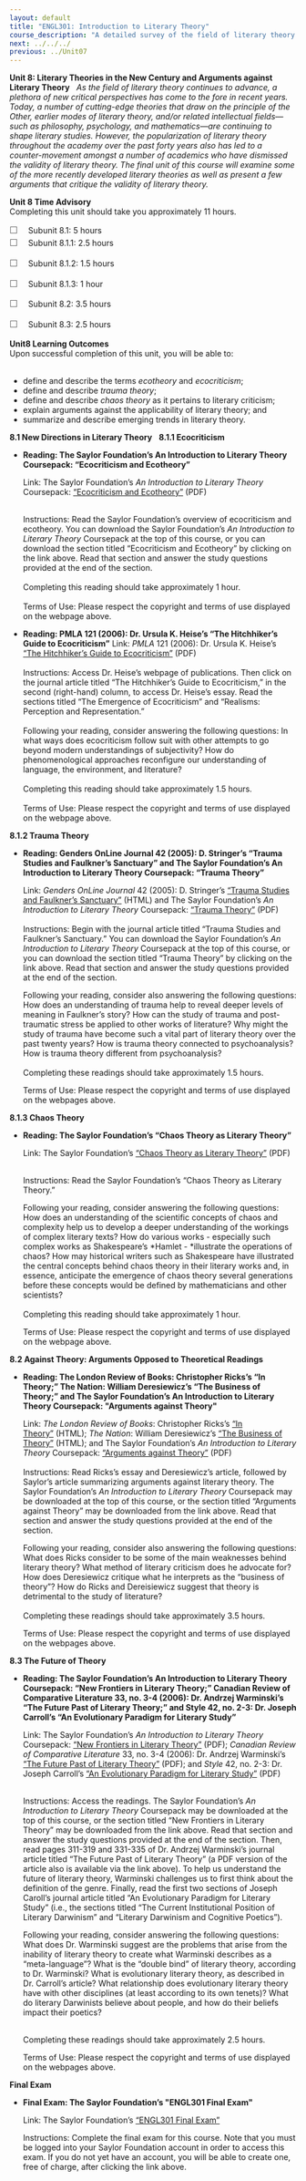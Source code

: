 ```yaml
---
layout: default
title: "ENGL301: Introduction to Literary Theory"
course_description: "A detailed survey of the field of literary theory. Examines and explicates a wide-range of literary theories, including formalism, psychoanalytic theory, Marxist theory, feminist theory, queer theory, deconstruction, semiotics, and recent trends in literary theory."
next: ../../../
previous: ../Unit07
---
```

**Unit 8: Literary Theories in the New Century and Arguments against
Literary Theory** <span id="8"></span> 
*As the field of literary theory continues to advance, a plethora of new
critical perspectives has come to the fore in recent years. Today, a
number of cutting-edge theories that draw on the principle of the Other,
earlier modes of literary theory, and/or related intellectual
fields—such as philosophy, psychology, and mathematics—are continuing to
shape literary studies. However, the popularization of literary theory
throughout the academy over the past forty years also has led to a
counter-movement amongst a number of academics who have dismissed the
validity of literary theory. The final unit of this course will examine
some of the more recently developed literary theories as well as present
a few arguments that critique the validity of literary theory.*

**Unit 8 Time Advisory**  
Completing this unit should take you approximately 11 hours.  
  
 <span
style="color: rgb(85, 85, 85); font-family: 'Myriad Pro', 'Gill Sans', 'Gill Sans MT', Calibri, sans-serif; font-size: 16.363636016845703px; line-height: 21.81818199157715px;">☐
   </span>Subunit 8.1: 5 hours  
<span
style="color: rgb(85, 85, 85); font-family: 'Myriad Pro', 'Gill Sans', 'Gill Sans MT', Calibri, sans-serif; font-size: 16.363636016845703px; line-height: 21.81818199157715px;">☐
   </span>Subunit 8.1.1: 2.5 hours

<span
style="color: rgb(85, 85, 85); font-family: 'Myriad Pro', 'Gill Sans', 'Gill Sans MT', Calibri, sans-serif; font-size: 16.363636016845703px; line-height: 21.81818199157715px;">☐
   </span>Subunit 8.1.2: 1.5 hours

<span
style="color: rgb(85, 85, 85); font-family: 'Myriad Pro', 'Gill Sans', 'Gill Sans MT', Calibri, sans-serif; font-size: 16.363636016845703px; line-height: 21.81818199157715px;">☐
   </span>Subunit 8.1.3: 1 hour

<span
style="color: rgb(85, 85, 85); font-family: 'Myriad Pro', 'Gill Sans', 'Gill Sans MT', Calibri, sans-serif; font-size: 16.363636016845703px; line-height: 21.81818199157715px;">☐
   </span>Subunit 8.2: 3.5 hours  
  
 <span
style="color: rgb(85, 85, 85); font-family: 'Myriad Pro', 'Gill Sans', 'Gill Sans MT', Calibri, sans-serif; font-size: 16.363636016845703px; line-height: 21.81818199157715px;">☐
   </span>Subunit 8.3: 2.5 hours

**Unit8 Learning Outcomes**  
Upon successful completion of this unit, you will be able to:  
  
-   define and describe the terms *ecotheory* and *ecocriticism*;
-   define and describe *trauma theory*;
-   define and describe *chaos theory* as it pertains to literary
    criticism;
-   explain arguments against the applicability of literary theory; and
-   summarize and describe emerging trends in literary theory.

**8.1 New Directions in Literary Theory** <span id="8.1"></span> 
**8.1.1 Ecocriticism** <span id="8.1.1"></span> 
-   **Reading: The Saylor Foundation’s An Introduction to Literary
    Theory Coursepack: “Ecocriticism and Ecotheory”**

    <span id="cke_bm_555S" style="display: none;"> </span><span
    id="cke_bm_556S" style="display: none;"> </span>Link: The Saylor
    Foundation’s *An Introduction to Literary Theory* Coursepack:
    [“Ecocriticism and
    Ecotheory”](http://www.saylor.org/site/wp-content/uploads/2011/09/ENGL301-Eco-Criticism.pdf) (PDF)

       
     Instructions: Read the Saylor Foundation’s overview of ecocriticism
    and ecotheory. You can download the Saylor Foundation’s *An
    Introduction to Literary Theory* Coursepack at the top of this
    course, or you can download the section titled “Ecocriticism and
    Ecotheory” by clicking on the link above. Read that section and
    answer the study questions provided at the end of the section.  
        
     Completing this reading should take approximately 1 hour.  
        
     Terms of Use: Please respect the copyright and terms of use
    displayed on the webpage above.<span id="cke_bm_556E"
    style="display: none;"> </span><span id="cke_bm_555E"
    style="display: none;"> </span>

-   **Reading: PMLA 121 (2006): Dr. Ursula K. Heise’s “The Hitchhiker’s
    Guide to Ecocriticism”**
    Link: *PMLA* 121 (2006): Dr. Ursula K. Heise’s [“The Hitchhiker’s
    Guide to
    Ecocriticism”](https://web.archive.org/web/20120116123450/http://www.stanford.edu/~uheise/publications/articles.htm) (PDF)  
        
     Instructions: Access Dr. Heise’s webpage of publications. Then
    click on the journal article titled “The Hitchhiker’s Guide to
    Ecocriticism,” in the second (right-hand) column, to access Dr.
    Heise’s essay. Read the sections titled “The Emergence of
    Ecocriticism” and “Realisms: Perception and Representation.”  
        
     Following your reading, consider answering the following questions:
    In what ways does ecocriticism follow suit with other attempts to go
    beyond modern understandings of subjectivity? How do
    phenomenological approaches reconfigure our understanding of
    language, the environment, and literature?  
        
     Completing this reading should take approximately 1.5 hours.  
        
     Terms of Use: Please respect the copyright and terms of use
    displayed on the webpage above.

**8.1.2 Trauma Theory** <span id="8.1.2"></span> 
-   **Reading: Genders OnLine Journal 42 (2005): D. Stringer’s “Trauma
    Studies and Faulkner’s Sanctuary” and The Saylor Foundation’s An
    Introduction to Literary Theory Coursepack: “Trauma Theory”**

    Link: *Genders OnLine Journal* 42 (2005): D. Stringer’s [“Trauma
    Studies and Faulkner’s
    Sanctuary”](http://www.genders.org/g42/g42_stringer.html) (HTML) and
    The Saylor Foundation’s *An Introduction to Literary Theory*
    Coursepack: [“Trauma
    Theory”](http://www.saylor.org/site/wp-content/uploads/2012/08/ENGL301-Trauma-Theory.pdf) (PDF)  
        
    Instructions: Begin with the journal article titled “Trauma Studies
    and Faulkner’s Sanctuary.” You can download the Saylor Foundation’s
    *An Introduction to Literary Theory* Coursepack at the top of this
    course, or you can download the section titled “Trauma Theory” by
    clicking on the link above. Read that section and answer the study
    questions provided at the end of the section.  
      
     Following your reading, consider also answering the following
    questions: How does an understanding of trauma help to reveal deeper
    levels of meaning in Faulkner’s story? How can the study of trauma
    and post-traumatic stress be applied to other works of literature?
    Why might the study of trauma have become such a vital part of
    literary theory over the past twenty years? How is trauma theory
    connected to psychoanalysis? How is trauma theory different from
    psychoanalysis?  
        
     Completing these readings should take approximately 1.5 hours.

      
     Terms of Use: Please respect the copyright and terms of use
    displayed on the webpages above.

**8.1.3 Chaos Theory** <span id="8.1.3"></span> 
-   **Reading: The Saylor Foundation’s “Chaos Theory as Literary
    Theory”**

    Link: The Saylor Foundation’s [“Chaos Theory as Literary
    Theory”](http://www.saylor.org/site/wp-content/uploads/2012/02/ENGL301-Unit-8.1.3-Chaos-Theory-as-Literary-Theory.pdf) (PDF)  
      

    Instructions: Read the Saylor Foundation’s “Chaos Theory as Literary
    Theory.”  
      
     Following your reading, consider answering the following questions:
    How does an understanding of the scientific concepts of chaos and
    complexity help us to develop a deeper understanding of the workings
    of complex literary texts? How do various works - especially such
    complex works as Shakespeare’s *Hamlet - *illustrate the operations
    of chaos? How may historical writers such as Shakespeare have
    illustrated the central concepts behind chaos theory in their
    literary works and, in essence, anticipate the emergence of chaos
    theory several generations before these concepts would be defined by
    mathematicians and other scientists?   
        
     Completing this reading should take approximately 1 hour.  
      
     Terms of Use: Please respect the copyright and terms of use
    displayed on the webpage above.

**8.2 Against Theory: Arguments Opposed to Theoretical Readings** <span
id="8.2"></span> 
-   **Reading: The London Review of Books: Christopher Ricks’s “In
    Theory;” The Nation: William Deresiewicz’s “The Business of Theory;”
    and The Saylor Foundation’s An Introduction to Literary Theory
    Coursepack: "Arguments against Theory"**

    Link: *The* *London Review of Books*: Christopher Ricks’s [“In
    Theory”](http://www.lrb.co.uk/v03/n07/christopher-ricks/in-theory) (HTML);
    *The Nation*: William Deresiewicz’s [“The Business of
    Theory”](http://www.thenation.com/article/business-theory) (HTML);
    and The Saylor Foundation’s *An Introduction to Literary Theory*
    Coursepack: [“Arguments against
    Theory”](http://www.saylor.org/site/wp-content/uploads/2011/09/ENGL301-Arguments-against-Theory.pdf) (PDF)  
        
    Instructions: Read Ricks’s essay and Deresiewicz’s article, followed
    by Saylor’s article summarizing arguments against literary theory.
    The Saylor Foundation’s *An Introduction to Literary Theory*
    Coursepack may be downloaded at the top of this course, or the
    section titled “Arguments against Theory” may be downloaded from the
    link above. Read that section and answer the study questions
    provided at the end of the section.  
      
     Following your reading, consider also answering the following
    questions: What does Ricks consider to be some of the main
    weaknesses behind literary theory? What method of literary criticism
    does he advocate for? How does Deresiewicz critique what he
    interprets as the “business of theory”? How do Ricks and
    Dereisiewicz suggest that theory is detrimental to the study of
    literature?  
        
     Completing these readings should take approximately 3.5 hours.

      
     Terms of Use: Please respect the copyright and terms of use
    displayed on the webpages above.

**8.3 The Future of Theory** <span id="8.3"></span> 
-   **Reading: The Saylor Foundation’s An Introduction to Literary
    Theory Coursepack: “New Frontiers in Literary Theory;” Canadian
    Review of Comparative Literature 33, no. 3-4 (2006): Dr. Andrzej
    Warminski’s “The Future Past of Literary Theory;” and Style 42, no.
    2-3: Dr. Joseph Carroll’s “An Evolutionary Paradigm for Literary
    Study”**

    Link: The Saylor Foundation’s *An Introduction to Literary Theory*
    Coursepack: [“New Frontiers in Literary
    Theory”](http://www.saylor.org/site/wp-content/uploads/2011/09/ENGL301-New-Frontiers-in-Literary-Theory.pdf) (PDF);
    *Canadian Review of Comparative Literature* 33, no. 3-4 (2006): Dr.
    Andrzej Warminski’s [“The Future Past of Literary
    Theory”](http://ejournals.library.ualberta.ca/index.php/crcl/article/view/10704/8261) (PDF);
    and *Style* 42, no. 2-3: Dr. Joseph Carroll’s [“An Evolutionary
    Paradigm for Literary
    Study”](http://www.engl.niu.edu/ojs/index.php/style/article/view/263/198) (PDF)  
      

    Instructions: Access the readings. The Saylor Foundation’s *An
    Introduction to Literary Theory* Coursepack may be downloaded at the
    top of this course, or the section titled “New Frontiers in Literary
    Theory” may be downloaded from the link above. Read that section and
    answer the study questions provided at the end of the section. Then,
    read pages 311-319 and 331-335 of Dr. Andrzej Warminski’s journal
    article titled “The Future Past of Literary Theory” (a PDF version
    of the article also is available via the link above). To help us
    understand the future of literary theory, Warminski challenges us to
    first think about the definition of the genre. Finally, read the
    first two sections of Joseph Caroll’s journal article titled “An
    Evolutionary Paradigm for Literary Study” (i.e., the sections titled
    “The Current Institutional Position of Literary Darwinism” and
    “Literary Darwinism and Cognitive Poetics”).  
      
     Following your reading, consider answering the following questions:
    What does Dr. Warminski suggest are the problems that arise from the
    inability of literary theory to create what Warminski describes as a
    “meta-language”? What is the “double bind” of literary theory,
    according to Dr. Warminski? What is evolutionary literary theory, as
    described in Dr. Carroll’s article? What relationship does
    evolutionary literary theory have with other disciplines (at least
    according to its own tenets)? What do literary Darwinists believe
    about people, and how do their beliefs impact their poetics?  
      

    Completing these readings should take approximately 2.5 hours.

      
     Terms of Use: Please respect the copyright and terms of use
    displayed on the webpages above.

**Final Exam** <span id="9"></span> 
-   **Final Exam: The Saylor Foundation’s "ENGL301 Final Exam"**

    Link: The Saylor Foundation’s [“ENGL301 Final
    Exam”](http://school.saylor.org/mod/quiz/view.php?id=1399)  
      
     Instructions: Complete the final exam for this course. Note that
    you must be logged into your Saylor Foundation account in order to
    access this exam. If you do not yet have an account, you will be
    able to create one, free of charge, after clicking the link above.


